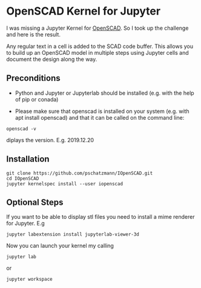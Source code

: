 # OpenSCAD Kernel for Jupyter

I was missing a Jupyter Kernel for [OpenSCAD](https://www.openscad.org/). So I took up the challenge and here is the result.  

Any regular text in a cell is added to the SCAD code buffer. This allows you to build up an OpenSCAD model in multiple steps using Jupyter cells and document the design along the way.

## Preconditions
- Python and Jupyter or Jupyterlab should be installed (e.g. with the help of pip or conada) 

- Please make sure that openscad is installed on your system (e.g. with apt install openscad) and that it can be called on the command line:
```
openscad -v
```
diplays the version. E.g. 2019.12.20

## Installation

```
git clone https://github.com/pschatzmann/IOpenSCAD.git
cd IOpenSCAD
jupyter kernelspec install --user iopenscad
```

## Optional Steps
If you want to be able to display stl files you need to install a mime renderer for Jupyter. E.g

```
jupyter labextension install jupyterlab-viewer-3d
```

Now you can launch your kernel my calling

```
jupyter lab
```
or 
```
jupyter workspace
```
